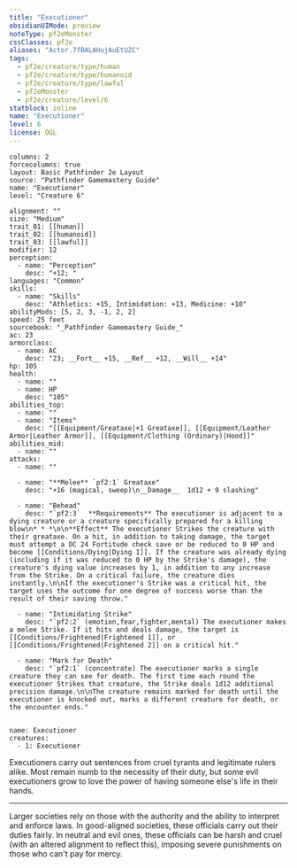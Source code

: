 ```yaml
---
title: "Executioner"
obsidianUIMode: preview
noteType: pf2eMonster
cssClasses: pf2e
aliases: "Actor.7fBALAHujAuEtUZC" 
tags:
  - pf2e/creature/type/human
  - pf2e/creature/type/humanoid
  - pf2e/creature/type/lawful
  - pf2eMonster
  - pf2e/creature/level/6
statblock: inline
name: "Executioner"
level: 6
license: OGL
---
```


```statblock
columns: 2
forcecolumns: true
layout: Basic Pathfinder 2e Layout
source: "Pathfinder Gamemastery Guide"
name: "Executioner"
level: "Creature 6"

alignment: ""
size: "Medium"
trait_01: [[human]]
trait_02: [[humanoid]]
trait_03: [[lawful]]
modifier: 12
perception:
  - name: "Perception"
    desc: "+12; "
languages: "Common"
skills:
  - name: "Skills"
    desc: "Athletics: +15, Intimidation: +13, Medicine: +10"
abilityMods: [5, 2, 3, -1, 2, 2]
speed: 25 feet
sourcebook: "_Pathfinder Gamemastery Guide_"
ac: 23
armorclass:
  - name: AC
    desc: "23; __Fort__ +15, __Ref__ +12, __Will__ +14"
hp: 105
health:
  - name: ""
  - name: HP
    desc: "105"
abilities_top:
  - name: ""
  - name: "Items"
    desc: "[[Equipment/Greataxe|+1 Greataxe]], [[Equipment/Leather Armor|Leather Armor]], [[Equipment/Clothing (Ordinary)|Hood]]"
abilities_mid:
  - name: ""
attacks:
  - name: ""

  - name: "**Melee** `pf2:1` Greataxe"
    desc: "+16 (magical, sweep)\n__Damage__  1d12 + 9 slashing"

  - name: "Behead"
    desc: "`pf2:3`  **Requirements** The executioner is adjacent to a dying creature or a creature specifically prepared for a killing blow\n* * *\n\n**Effect** The executioner Strikes the creature with their greataxe. On a hit, in addition to taking damage, the target must attempt a DC 24 Fortitude check save or be reduced to 0 HP and become [[Conditions/Dying|Dying 1]]. If the creature was already dying (including if it was reduced to 0 HP by the Strike's damage), the creature's dying value increases by 1, in addition to any increase from the Strike. On a critical failure, the creature dies instantly.\n\nIf the executioner's Strike was a critical hit, the target uses the outcome for one degree of success worse than the result of their saving throw."

  - name: "Intimidating Strike"
    desc: "`pf2:2` (emotion,fear,fighter,mental) The executioner makes a melee Strike. If it hits and deals damage, the target is [[Conditions/Frightened|Frightened 1]], or [[Conditions/Frightened|Frightened 2]] on a critical hit."

  - name: "Mark for Death"
    desc: "`pf2:1` (concentrate) The executioner marks a single creature they can see for death. The first time each round the executioner Strikes that creature, the Strike deals 1d12 additional precision damage.\n\nThe creature remains marked for death until the executioner is knocked out, marks a different creature for death, or the encounter ends."
 
```

```encounter-table
name: Executioner
creatures:
  - 1: Executioner
```



Executioners carry out sentences from cruel tyrants and legitimate rulers alike. Most remain numb to the necessity of their duty, but some evil executioners grow to love the power of having someone else's life in their hands.

* * *

Larger societies rely on those with the authority and the ability to interpret and enforce laws. In good-aligned societies, these officials carry out their duties fairly. In neutral and evil ones, these officials can be harsh and cruel (with an altered alignment to reflect this), imposing severe punishments on those who can't pay for mercy.
